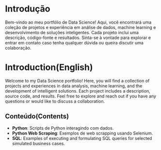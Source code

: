 
# Introdução 
Bem-vindo ao meu portfólio de Data Science! Aqui, você encontrará uma coleção de projetos e experiência em análise de dados, machine learning e desenvolvimento de soluções inteligentes. Cada projeto inclui uma descrição, código-fonte e resultados. Sinta-se à vontade para explorar e entrar em contato caso tenha qualquer dúvida ou queira discutir uma colaboração.

# Introduction(English)
Welcome to my Data Science portfolio! Here, you will find a collection of projects and experiences in data analysis, machine learning, and the development of intelligent solutions. Each project includes a description, source code, and results. Feel free to explore and reach out if you have any questions or would like to discuss a collaboration.

## Conteúdo(Contents)
* __Python__: Scripts de Python interagindo com dados.
* __Python Web Scraping__: Exemplos de web scrapping usando Selenium.
* __SQL__: Examples of executing and formulating SQL queries for selected simulated business cases.
